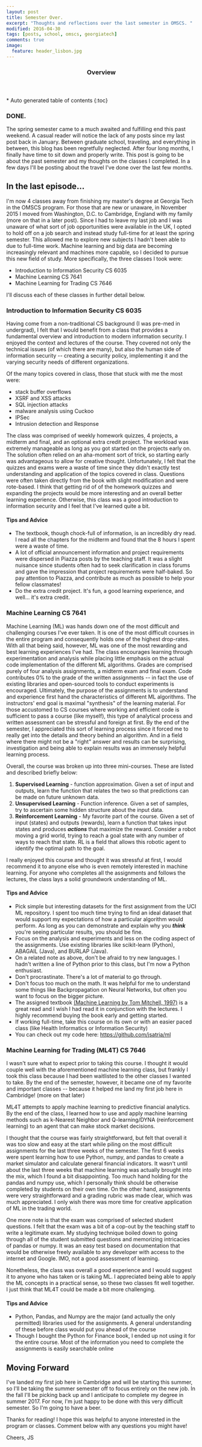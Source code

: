 ```yaml
---
layout: post
title: Semester Over.
excerpt: "Thoughts and reflections over the last semester in OMSCS. "
modified: 2016-04-30
tags: [posts, school, omscs, georgiatech]
comments: true
image:
  feature: header_lisbon.jpg
---
```

<section id="table-of-contents" class="toc">
  <header>
    <h3>Overview</h3>
  </header>
<div id="drawer" markdown="1">
*  Auto generated table of contents
{:toc}
</div>
</section><!-- /#table-of-contents -->

### DONE.
The spring semester came to a much awaited and fulfilling end this past weekend. A casual reader will notice the lack of any posts since my last post back in January. Between graduate school, traveling, and everything in between, this blog has been regretfully neglected. After four long months, I finally have time to sit down and properly write. This post is going to be about the past semester and my thoughts on the classes I completed. In a few days I'll be posting about the travel I've done over the last few months.

## In the last episode...
I'm now 4 classes away from finishing my master's degree at Georgia Tech in the OMSCS program. For those that are new or unaware, in November 2015 I moved from Washington, D.C. to Cambridge, England with my family (more on that in a later post). Since I had to leave my last job and I was unaware of what sort of job opportunities were available in the UK, I opted to hold off on a job search and instead study full-time for at least the spring semester. This allowed me to explore new subjects I hadn't been able to due to full-time work. Machine learning and big data are becoming increasingly relevant and machines more capable, so I decided to pursue this new field of study.  More specifically, the three classes I took were:

* Introduction to Information Security CS 6035
* Machine Learning CS 7641
* Machine Learning for Trading CS 7646

I'll discuss each of these classes in further detail below.

### Introduction to Information Security CS 6035
Having come from a non-traditional CS background (I was pre-med in undergrad), I felt that I would benefit from a class that provides a fundamental overview and introduction to modern information security. I enjoyed the context and lectures of the course. They covered not only the technical issues (of which there are many), but also the human side of information security -- creating a security policy, implementing it and the varying security needs of different organizations.

Of the many topics covered in class, those that stuck with me the most were:
- stack buffer overflows
- XSRF and XSS attacks
- SQL injection attacks
- malware analysis using Cuckoo
- IPSec
- Intrusion detection and Response

The class was comprised of weekly homework quizzes, 4 projects, a midterm and final, and an optional extra credit project. The workload was extremely manageable as long as you got started on the projects early on. The solution often relied on an aha-moment sort of trick, so starting early was advantageous to allow for creative thought. Unfortunately, I felt that the quizzes and exams were a waste of time since they didn't exactly test understanding and application of the topics covered in class. Questions were often taken directly from the book with slight modification and were rote-based. I think that getting rid of of the homework quizzes and expanding the projects would be more interesting and an overall better learning experience. Otherwise, this class was a good introduction to information security and I feel that I've learned quite a bit.

#### Tips and Advice
* The textbook, though chock-full of information, is an incredibly dry read. I read all the chapters for the midterm and found that the 8 hours I spent were a waste of time.
* A lot of official announcement information and project requirements were dispersed in Piazza posts by the teaching staff. It was a slight nuisance since students often had to seek clarification in class forums and gave the impression that project requirements were half-baked. So pay attention to Piazza, and contribute as much as possible to help your fellow classmates!
* Do the extra credit project. It's fun, a good learning experience, and well... it's extra credit.


### Machine Learning CS 7641
Machine Learning (ML) was hands down one of the most difficult and challenging courses I've ever taken. It is one of the most difficult courses in the entire program and consequently holds one of the highest drop-rates. With all that being said, however, ML was one of the most rewarding and best learning experiences I've had. The class encourages learning through experimentation and analysis while placing little emphasis on the actual code implementation of the different ML algorithms. Grades are comprised purely of four analysis assignments, a midterm exam and final exam. Code contributes 0% to the grade of the written assignments -- in fact the use of existing libraries and  open-sourced tools to conduct experiments is encouraged. Ultimately, the purpose of the assignments is to understand and experience first hand the characteristics of different ML algorithms. The instructors' end goal is maximal "synthesis" of the learning material. For those accustomed to CS courses where working and efficient code is sufficient to pass a course (like myself), this type of analytical process and written assessment can be stressful and foreign at first. By the end of the semester, I appreciated this sort of learning process since it forced me to really get into the details and theory behind an algorithm. And in a field where there might not be a "right" answer and results can be surprising, investigation and being able to explain results was an immensely helpful learning process.

Overall, the course was broken up into three mini-courses. These are listed and described briefly below:

1. **Supervised Learning** - function approximation. Given a set of input and outputs, learn the function that relates the two so that predictions can be made on future unknown data.
2. **Unsupervised Learning** - Function inference. Given a set of samples, try to ascertain some hidden structure about the input data.
3. **Reinforcement Learning** - My favorite part of the course. Given a set of input (states) and outputs (rewards), learn a function that takes input states and produces ***actions*** that maximize the reward. Consider a robot moving a grid world, trying to reach a goal state with any number of ways to reach that state. RL is a field that allows this robotic agent to identify the optimal path to the goal.

I really enjoyed this course and thought it was stressful at first, I would recommend it to anyone else who is even remotely interested in machine learning. For anyone who completes all the assignments and follows the lectures, the class lays a solid groundwork understanding of ML.

#### Tips and Advice
* Pick simple but interesting datasets for the first assignment from the UCI ML repository. I spent too much time trying to find an ideal dataset that would support my expectations of how a particular algorithm would perform. As long as you can demonstrate and explain why you ***think*** you're seeing particular results, you should be fine.
* Focus on the analysis and experiments and less on the coding aspect of the assignments. Use existing libraries like scikit-learn (Python), ABAGAIL (Java), and BURLAP (Java).
* On a related note as above, don't be afraid to try new languages. I hadn't written a line of Python prior to this class, but I'm now a Python enthusiast.
* Don't procrastinate. There's a lot of material to go through.
* Don't focus too much on the math. It was helpful for me to understand some things like Backpropagation on Neural Networks, but often you want to focus on the bigger picture.
* The assigned textbook <a href="http://www.cs.cmu.edu/~tom/mlbook.html">(Machine Learning by Tom Mitchell, 1997)</a> is a great read and I wish I had read it in conjunction with the lectures. I highly recommend buying the book early and getting started.
* If working full-time, take this course on its own or with an easier paced class (like Health Informatics or Information Security)
* You can check out my code here: https://github.com/jsatria/ml

### Machine Learning for Trading (ML4T) CS 7646
I wasn't sure what to expect prior to taking this course. I thought it would couple well with the aforementioned machine learning class, but frankly I took this class because I had been waitlisted to the other classes I wanted to take. By the end of the semester, however, it became one of my favorite and important classes -- because it helped me land my first job here in Cambridge! (more on that later)

ML4T attempts to apply machine learning to predictive financial analytics. By the end of the class, I learned how to use and apply machine learning methods such as k-Nearest Neighbor and Q-learning/DYNA (reinforcement learning) to an agent that can make stock market decisions.

I thought that the course was fairly straightforward, but felt that overall it was too slow and easy at the start while piling on the most difficult assignments for the last three weeks of the semester. The first 6 weeks were spent learning how to use Python, numpy, and pandas to create a market simulator and calculate general financial indicators. It wasn't until about the last three weeks that machine learning was actually brought into the mix, which I found a bit disappointing. Too much hand holding for the pandas and numpy use, which I personally think should be otherwise completed by students on their own time. On the other hand, assignments were very straightforward and a grading rubric was made clear, which was much appreciated. I only wish there was more time for creative application of ML in the trading world.

One more note is that the exam was comprised of selected student questions. I felt that the exam was a bit of a cop-out by the teaching staff to write a legitimate exam. My studying technique boiled down to going through all of the student submitted questions and memorizing intricacies of pandas or numpy. It was an easy test based on documentation that would be otherwise freely available to any developer with access to the internet and Google. IMO, not a good assessment of learning.

Nonetheless, the class was overall a good experience and I would suggest it to anyone who has taken or is taking ML. I appreciated being able to apply the ML concepts in a practical sense, so these two classes fit well together. I just think that ML4T could be made a bit more challenging.

#### Tips and Advice
* Python, Pandas, and Numpy are the major (and actually the only permitted) libraries used for the assignments. A general understanding of these before class would put you ahead of the course
* Though I bought the Python for Finance book, I ended up not using it for the entire course. Most of the information you need to complete the assignments is easily searchable online

## Moving Forward
I've landed my first job here in Cambridge and will be starting this summer, so I'll be taking the summer semester off to focus entirely on the new job. In the fall I'll be picking back up and I anticipate to complete my degree in summer 2017. For now, I'm just happy to be done with this very difficult semester. So I'm going to have a beer.

Thanks for reading! I hope this was helpful to anyone interested in the program or classes. Comment below with any questions you might have!


Cheers,
JS
